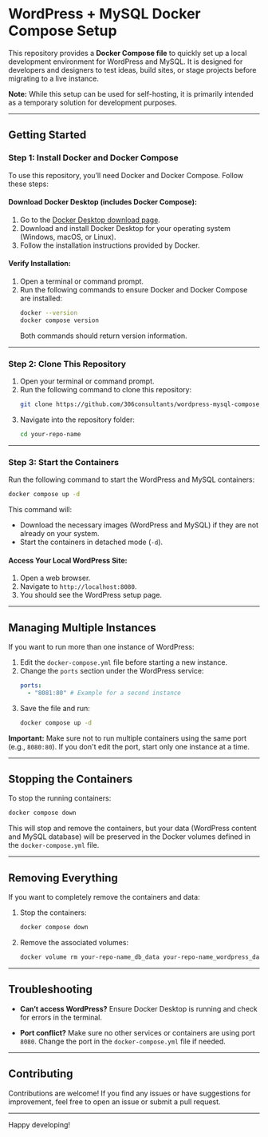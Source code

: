 
# WordPress + MySQL Docker Compose Setup

This repository provides a **Docker Compose file** to quickly set up a local development environment for WordPress and MySQL. It is designed for developers and designers to test ideas, build sites, or stage projects before migrating to a live instance.

**Note:** While this setup can be used for self-hosting, it is primarily intended as a temporary solution for development purposes.

---

## Getting Started

### Step 1: Install Docker and Docker Compose

To use this repository, you’ll need Docker and Docker Compose. Follow these steps:

#### Download Docker Desktop (includes Docker Compose):
1. Go to the [Docker Desktop download page](https://www.docker.com/products/docker-desktop/).
2. Download and install Docker Desktop for your operating system (Windows, macOS, or Linux).
3. Follow the installation instructions provided by Docker.

#### Verify Installation:
1. Open a terminal or command prompt.
2. Run the following commands to ensure Docker and Docker Compose are installed:
   ```bash
   docker --version
   docker compose version
   ```
   Both commands should return version information.

---

### Step 2: Clone This Repository

1. Open your terminal or command prompt.
2. Run the following command to clone this repository:
   ```bash
   git clone https://github.com/306consultants/wordpress-mysql-compose.git
   ```
3. Navigate into the repository folder:
   ```bash
   cd your-repo-name
   ```

---

### Step 3: Start the Containers

Run the following command to start the WordPress and MySQL containers:
```bash
docker compose up -d
```
This command will:
- Download the necessary images (WordPress and MySQL) if they are not already on your system.
- Start the containers in detached mode (`-d`).

#### Access Your Local WordPress Site:
1. Open a web browser.
2. Navigate to `http://localhost:8080`.
3. You should see the WordPress setup page.

---

## Managing Multiple Instances

If you want to run more than one instance of WordPress:
1. Edit the `docker-compose.yml` file before starting a new instance.
2. Change the `ports` section under the WordPress service:
   ```yaml
   ports:
     - "8081:80" # Example for a second instance
   ```
3. Save the file and run:
   ```bash
   docker compose up -d
   ```

**Important:** Make sure not to run multiple containers using the same port (e.g., `8080:80`). If you don't edit the port, start only one instance at a time.

---

## Stopping the Containers

To stop the running containers:
```bash
docker compose down
```

This will stop and remove the containers, but your data (WordPress content and MySQL database) will be preserved in the Docker volumes defined in the `docker-compose.yml` file.

---

## Removing Everything

If you want to completely remove the containers and data:
1. Stop the containers:
   ```bash
   docker compose down
   ```
2. Remove the associated volumes:
   ```bash
   docker volume rm your-repo-name_db_data your-repo-name_wordpress_data
   ```

---

## Troubleshooting

- **Can’t access WordPress?**
  Ensure Docker Desktop is running and check for errors in the terminal.

- **Port conflict?**
  Make sure no other services or containers are using port `8080`. Change the port in the `docker-compose.yml` file if needed.

---

## Contributing

Contributions are welcome! If you find any issues or have suggestions for improvement, feel free to open an issue or submit a pull request.

---

Happy developing!
